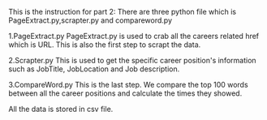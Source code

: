 This is the instruction for part 2:
There are three python file which is PageExtract.py,scrapter.py and compareword.py

1.PageExtract.py
PageExtract.py is used to crab all the careers related href which is URL. This is also the first step to scrapt the data.

2.Scrapter.py
This is used to get the specific career position's information such as JobTitle, JobLocation and Job description.

3.CompareWord.py
This is the last step. We compare the top 100 words between all the career positions and calculate the times they showed.

All the data is stored in csv file. 
